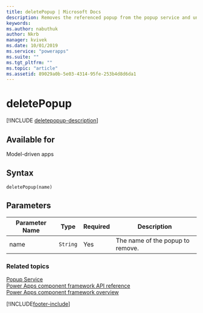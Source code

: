 ```yaml
---
title: deletePopup | Microsoft Docs
description: Removes the referenced popup from the popup service and unregister the service.
keywords:
ms.author: nabuthuk
author: Nkrb
manager: kvivek
ms.date: 10/01/2019
ms.service: "powerapps"
ms.suite: ""
ms.tgt_pltfrm: ""
ms.topic: "article"
ms.assetid: 89029a0b-5e03-4314-95fe-253b4d8d6da1
---
```


# deletePopup

[!INCLUDE [deletepopup-description](includes/deletepopup-description.md)]

## Available for 

Model-driven apps

## Syntax

`deletePopup(name)`

## Parameters

| Parameter Name|Type|Required|Description|
| ------------- |----|--------|-----------|
|name|`String`|Yes|The name of the popup to remove.|


### Related topics

[Popup Service](../popupservice.md)<br/>
[Power Apps component framework API reference](../../reference/index.md)<br/>
[Power Apps component framework overview](../../overview.md)

[!INCLUDE[footer-include](../../../../includes/footer-banner.md)]